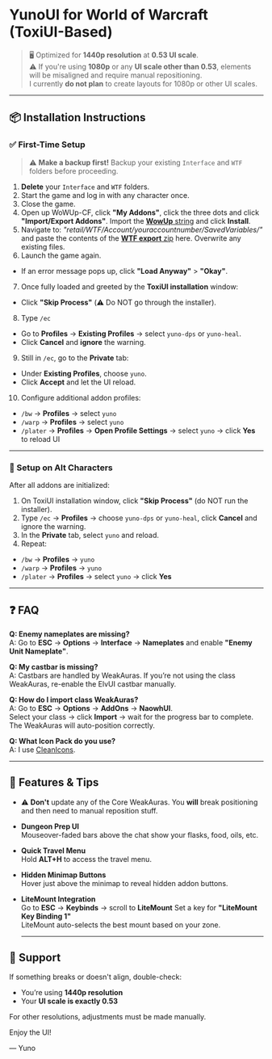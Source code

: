 # YunoUI for World of Warcraft (ToxiUI-Based)

> 🖥️ Optimized for **1440p resolution** at **0.53 UI scale**.  
> ⚠️ If you're using **1080p** or any **UI scale other than 0.53**, elements will be misaligned and require manual repositioning.  
> I currently **do not plan** to create layouts for 1080p or other UI scales.

---

## 📦 Installation Instructions

### ✅ First-Time Setup

> ⚠️ **Make a backup first!** Backup your existing `Interface` and `WTF` folders before proceeding.

1. **Delete** your `Interface` and `WTF` folders.
2. Start the game and log in with any character once.
3. Close the game.
4. Open up WoWUp-CF, click **"My Addons"**, click the three dots and click **"Import/Export Addons"**. Import the [**WowUp** string](https://github.com/yunodu/yunoUIcxkvsdugz/blob/main/wowupimportstring) and click **Install**.
5. Navigate to: *"retail/WTF/Account/youraccountnumber/SavedVariables/"* and paste the contents of the [**WTF export** zip](https://github.com/yunodu/yunoUIcxkvsdugz/blob/main/WTF%20export.zip) here. Overwrite any existing files.
6. Launch the game again.
- If an error message pops up, click **"Load Anyway"** > **"Okay"**.
7. Once fully loaded and greeted by the **ToxiUI installation** window:
- Click **"Skip Process"** (⚠️ Do NOT go through the installer).
8. Type `/ec`
- Go to **Profiles** → **Existing Profiles** → select `yuno-dps` or `yuno-heal`.
- Click **Cancel** and **ignore** the warning.
9. Still in `/ec`, go to the **Private** tab:
- Under **Existing Profiles**, choose `yuno`.
- Click **Accept** and let the UI reload.
10. Configure additional addon profiles:
 - `/bw` → **Profiles** → select `yuno`
 - `/warp` → **Profiles** → select `yuno`
 - `/plater` → **Profiles** → **Open Profile Settings** → select `yuno` → click **Yes** to reload UI

---

### 🔁 Setup on Alt Characters

After all addons are initialized:

1. On ToxiUI installation window, click **"Skip Process"** (do NOT run the installer).
2. Type `/ec` → **Profiles** → choose `yuno-dps` or `yuno-heal`, click **Cancel** and ignore the warning.
3. In the **Private** tab, select `yuno` and reload.
4. Repeat:
- `/bw` → **Profiles** → `yuno`
- `/warp` → **Profiles** → `yuno`
- `/plater` → **Profiles** → select `yuno` → click **Yes**

---

## ❓ FAQ

**Q: Enemy nameplates are missing?**  
A: Go to **ESC** → **Options** → **Interface** → **Nameplates** and enable **"Enemy Unit Nameplate"**.

**Q: My castbar is missing?**  
A: Castbars are handled by WeakAuras. If you’re not using the class WeakAuras, re-enable the ElvUI castbar manually.

**Q: How do I import class WeakAuras?**  
A: Go to **ESC** → **Options** → **AddOns** → **NaowhUI**.  
Select your class → click **Import** → wait for the progress bar to complete.  
The WeakAuras will auto-position correctly.

**Q: What Icon Pack do you use?**  
A: I use [CleanIcons](https://github.com/AcidWeb/Clean-Icons-Mechagnome-Edition).

---

## 🌟 Features & Tips
- ⚠️ **Don't** update any of the Core WeakAuras. You **will** break positioning and then need to manual reposition stuff.  

- **Dungeon Prep UI**  
  Mouseover-faded bars above the chat show your flasks, food, oils, etc.

- **Quick Travel Menu**  
  Hold **ALT+H** to access the travel menu.

- **Hidden Minimap Buttons**  
  Hover just above the minimap to reveal hidden addon buttons.

- **LiteMount Integration**  
  Go to **ESC** → **Keybinds** → scroll to **LiteMount**
  Set a key for **"LiteMount Key Binding 1"**  
  LiteMount auto-selects the best mount based on your zone.

  ---

 ## 💬 Support
 
 If something breaks or doesn't align, double-check:
 - You’re using **1440p resolution**
 - Your **UI scale is exactly 0.53**
 
 For other resolutions, adjustments must be made manually.
 
 Enjoy the UI!

— Yuno
